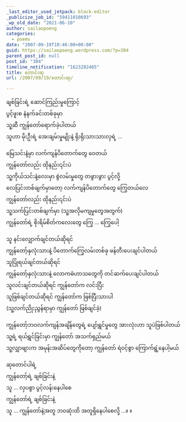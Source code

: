 ```yaml
---
_last_editor_used_jetpack: block-editor
_publicize_job_id: "59411010693"
_wp_old_date: "2021-06-10"
author: sailaopoeng
categories:
  - poems
date: "2007-09-19T10:46:00+00:00"
guid: https://sailaopoeng.wordpress.com/?p=304
parent_post_id: null
post_id: "304"
timeline_notification: "1623282485"
title: တောင်းဆု
url: /2007/09/19/တောင်းဆု/

---
```

ချစ်ခြင်းရဲ့ ဆောင်ကြည်းမှုကြောင့်  
ပွင့်ဖူးစ နံနက်ခင်းတစ်ခုမှာ  
သူ့ဆီ ကျွန်တော်ရောက်ခဲ့ပါတယ်  
သူဟာ မိုးဦးရဲ့ အေးချမ်းမှုမျိုးနဲ့ ရိုးရိုးသားသားလှရဲ့ …

မြေသင်းနံ့မှာ လက်ကျန်ပိတောက်တွေ ဝေတယ်  
ကျွန်တော်လည်း ထိုနည်း၎င်းပဲ  
သူ့ကိုယ်သင်းနံ့လေးမှာ စွဲလမ်းမှုတွေ တဖွားဖွား ပွင့်လို့  
လေပြင်းတစ်ချက်မှာတော့ လက်ကျန်ပိတောက်တွေ ကြွေတယ်လေ  
ကျွန်တော်လည်း ထိုနည်း၎င်းပဲ  
သူ့သက်ပြင်းတစ်ချက်မှာ (သူ့အလိုမကျမှုတွေအတွက်)  
ကျွန်တော်ရဲ့ စိုးရိမ်စိတ်ကလေးတွေ ကြွေ … ကြွေပေါ့

သူ နင်းလျှောက်ချင်တယ်ဆိုရင်  
ကျွန်တော့်နှလုံးသားနဲ့ ပိတောက်ကြွေလမ်းတစ်ခု ဖန်တီးပေးချင်ပါတယ်  
သူပြုံရယ်ချင်တယ်ဆိုရင်  
ကျွန်တော့်နှလုံးသားနဲ့ လောကဓံဟာသတွေကို တင်ဆက်ပေးချင်ပါတယ်  
သူလင်းချင်တယ်ဆိုရင် ကျွန်တော်က လင်းပြီး  
သူဖြစ်ချင်တယ်ဆိုရင် ကျွန်တော်က ဖြစ်ပြီးသားပါ  
(သူ့လက်ညိုးညွန်ရာမှာ ကျွန်တော် ဖြစ်ချင်ခဲ့)

ကျွန်တော့်ဘဝလက်ကျန်အချိန်တွေရဲ့ ပျော်ရွှင်မှုတွေ အားလုံးဟာ သူပဲဖြစ်ပါတယ်  
သူ့ရဲ့ ရယ်ရွှင်ခြင်းမှာ ကျွန်တော် အသက်ရှည်မယ်  
သူ့လျှာဖျားက အမုန်းအဆိပ်တွေကိုတော့ ကျွန်တော် ရဲဝင့်စွာ ကြောက်ရွံ့နေပါ့မယ်

ဆုတောင်ပါရဲ့  
ကျွန်တော့်ရဲ့ ချစ်ခြင်းနဲ့  
သူ … လှပစွာ ပွင့်လန်းနေပါစေ  
ကျွန်တော်ရဲ့ ချစ်ခြင်းနဲ့  
သူ … ကျွန်တော်နဲ့အတူ ဘဝဆုံးထိ အတူရှိနေပါစေလို့ …။ ။
